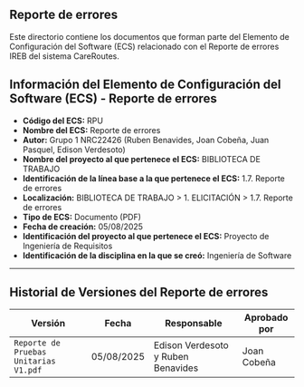 ## Reporte de errores 
Este directorio contiene los documentos que forman parte del Elemento de Configuración del Software (ECS) relacionado con el Reporte de errores IREB del sistema CareRoutes.
## Información del Elemento de Configuración del Software (ECS) - Reporte de errores 

* **Código del ECS:** RPU
* **Nombre del ECS:** Reporte de errores 
* **Autor:** Grupo 1 NRC22426 (Ruben Benavides, Joan Cobeña, Juan Pasquel, Edison Verdesoto)
* **Nombre del proyecto al que pertenece el ECS:** BIBLIOTECA DE TRABAJO
* **Identificación de la línea base a la que pertenece el ECS:** 1.7. Reporte de errores 
* **Localización:** BIBLIOTECA DE TRABAJO > 1. ELICITACIÓN > 1.7. Reporte de errores 
* **Tipo de ECS:** Documento (PDF)
* **Fecha de creación:** 05/08/2025
* **Identificación del proyecto al que pertenece el ECS:** Proyecto de Ingeniería de Requisitos
* **Identificación de la disciplina en la que se creó:** Ingeniería de Software

---

## Historial de Versiones del Reporte de errores 

| Versión           | Fecha       | Responsable       | Aprobado por                         |
|------------------|-------------|-------------------|--------------------------------------|
| `Reporte de Pruebas Unitarias V1.pdf` | 05/08/2025  | Edison Verdesoto y Ruben Benavides    | Joan Cobeña|


